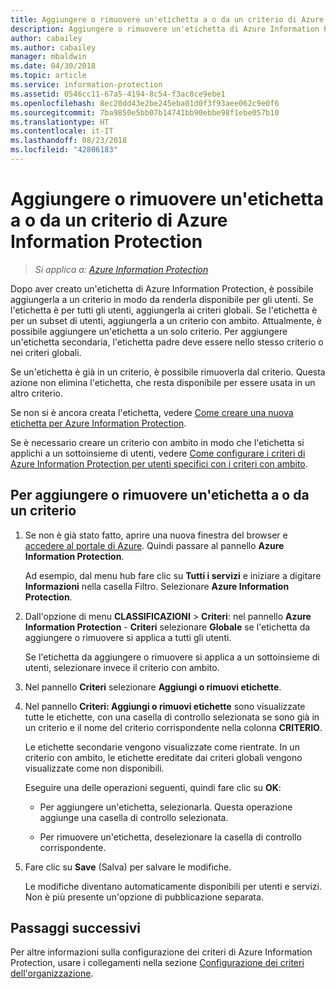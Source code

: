 ```yaml
---
title: Aggiungere o rimuovere un'etichetta a o da un criterio di Azure Information Protection
description: Aggiungere o rimuovere un'etichetta di Azure Information Protection a o dai criteri globali per tutti gli utenti oppure a o da un criterio con ambito per un sottoinsieme di utenti.
author: cabailey
ms.author: cabailey
manager: mbaldwin
ms.date: 04/30/2018
ms.topic: article
ms.service: information-protection
ms.assetid: 0546cc11-67a5-4194-8c54-f3ac8ce9ebe1
ms.openlocfilehash: 8ec20dd43e2be245eba01d0f3f93aee062c9e0f6
ms.sourcegitcommit: 7ba9850e5bb07b14741bb90ebbe98f1ebe057b10
ms.translationtype: HT
ms.contentlocale: it-IT
ms.lasthandoff: 08/23/2018
ms.locfileid: "42806183"
---
```

# <a name="add-or-remove-a-label-to-or-from-an-azure-information-protection-policy"></a>Aggiungere o rimuovere un'etichetta a o da un criterio di Azure Information Protection

>*Si applica a: [Azure Information Protection](https://azure.microsoft.com/pricing/details/information-protection)*

Dopo aver creato un'etichetta di Azure Information Protection, è possibile aggiungerla a un criterio in modo da renderla disponibile per gli utenti. Se l'etichetta è per tutti gli utenti, aggiungerla ai criteri globali. Se l'etichetta è per un subset di utenti, aggiungerla a un criterio con ambito. Attualmente, è possibile aggiungere un'etichetta a un solo criterio. Per aggiungere un'etichetta secondaria, l'etichetta padre deve essere nello stesso criterio o nei criteri globali.

Se un'etichetta è già in un criterio, è possibile rimuoverla dal criterio. Questa azione non elimina l'etichetta, che resta disponibile per essere usata in un altro criterio.

Se non si è ancora creata l'etichetta, vedere [Come creare una nuova etichetta per Azure Information Protection](configure-policy-new-label.md).

Se è necessario creare un criterio con ambito in modo che l'etichetta si applichi a un sottoinsieme di utenti, vedere [Come configurare i criteri di Azure Information Protection per utenti specifici con i criteri con ambito](configure-policy-scope.md).

## <a name="to-add-or-remove-a-label-to-or-from-a-policy"></a>Per aggiungere o rimuovere un'etichetta a o da un criterio

1. Se non è già stato fatto, aprire una nuova finestra del browser e [accedere al portale di Azure](configure-policy.md#signing-in-to-the-azure-portal). Quindi passare al pannello **Azure Information Protection**.
    
    Ad esempio, dal menu hub fare clic su **Tutti i servizi** e iniziare a digitare **Informazioni** nella casella Filtro. Selezionare **Azure Information Protection**.

2. Dall'opzione di menu **CLASSIFICAZIONI** > **Criteri**: nel pannello **Azure Information Protection** - **Criteri** selezionare **Globale** se l'etichetta da aggiungere o rimuovere si applica a tutti gli utenti.

    Se l'etichetta da aggiungere o rimuovere si applica a un sottoinsieme di utenti, selezionare invece il criterio con ambito.

3. Nel pannello **Criteri** selezionare **Aggiungi o rimuovi etichette**.

4. Nel pannello **Criteri: Aggiungi o rimuovi etichette** sono visualizzate tutte le etichette, con una casella di controllo selezionata se sono già in un criterio e il nome del criterio corrispondente nella colonna **CRITERIO**.
     
    Le etichette secondarie vengono visualizzate come rientrate. In un criterio con ambito, le etichette ereditate dai criteri globali vengono visualizzate come non disponibili.
    
    Eseguire una delle operazioni seguenti, quindi fare clic su **OK**:
    
    - Per aggiungere un'etichetta, selezionarla. Questa operazione aggiunge una casella di controllo selezionata.
    
    - Per rimuovere un'etichetta, deselezionare la casella di controllo corrispondente.
  
5. Fare clic su **Save** (Salva) per salvare le modifiche.
   
    Le modifiche diventano automaticamente disponibili per utenti e servizi. Non è più presente un'opzione di pubblicazione separata.


## <a name="next-steps"></a>Passaggi successivi

Per altre informazioni sulla configurazione dei criteri di Azure Information Protection, usare i collegamenti nella sezione [Configurazione dei criteri dell'organizzazione](configure-policy.md#configuring-your-organizations-policy).  

